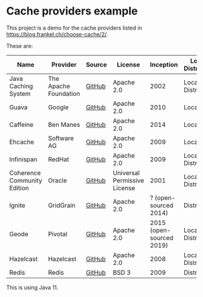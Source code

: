 # Cache providers example

This project is a demo for the cache providers listed in https://blog.frankel.ch/choose-cache/2/.

These are:

| Name                        | Provider              | Source                                             | License                      | Inception                | Local / Distributed   | Non Blocking | JCache | Spring Cache |
|-----------------------------|-----------------------|----------------------------------------------------|------------------------------|--------------------------|-----------------------|--------------|--------|--------------|
| Java Caching System         | The Apache Foundation | [GitHub](https://github.com/apache/commons-jcs)    | Apache 2.0                   | 2002                     | Local and Distributed | No           | Yes    | No           |
| Guava                       | Google                | [GitHub](https://github.com/google/guava)          | Apache 2.0                   | 2010                     | Local                 | No           | No     | No           |
| Caffeine                    | Ben Manes             | [GitHub](https://github.com/ben-manes/caffeine)    | Apache 2.0                   | 2014                     | Local                 | Yes          | Yes    | Yes          |
| Ehcache                     | Software AG           | [GitHub](https://github.com/ehcache/ehcache3)      | Apache 2.0                   | 2009                     | Local                 | No           | Yes    | Yes          |
| Infinispan                  | RedHat                | [GitHub](https://github.com/infinispan/infinispan) | Apache 2.0                   | 2009                     | Local and Distributed | Yes          | Yes    | Yes          |
| Coherence Community Edition | Oracle                | [GitHub](https://github.com/oracle/coherence)      | Universal Permissive License | 2001                     | Local and Distributed | Yes          | Yes    | No           |
| Ignite                      | GridGrain             | [GitHub](https://github.com/apache/ignite)         | Apache 2.0                   | ? (open-sourced 2014)    | Distributed           | Yes          | Yes    | Yes          |
| Geode                       | Pivotal               | [GitHub](https://github.com/apache/geode)          | Apache 2.0                   | 2015 (open-sourced 2019) | Local and Distributed | No           | No     | Yes          |
| Hazelcast                   | Hazelcast             | [GitHub](https://github.com/hazelcast/hazelcast)   | Apache 2.0                   | 2008                     | Local and Distributed | Yes          | Yes    | Yes          |
| Redis                       | Redis                 | [GitHub](https://github.com/redis/redis/)          | BSD 3                        | 2009                     | Distributed           | ?            | Yes    | Yes          |

This is using Java 11.